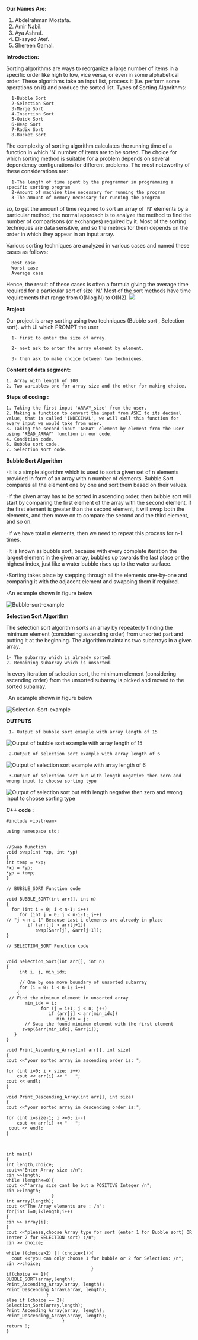 **Our Names Are:**

  1. Abdelrahman Mostafa.
  2. Amir Nabil.
  3. Aya Ashraf.
  4. El-sayed Atef.
  5. Shereen Gamal.

**Introduction:**

  Sorting algorithms are ways to reorganize a large number of items in a specific order like high to low, vice versa, or even in some alphabetical order.
  These algorithms take an input list, process it (i.e. perform some operations on it) and produce the sorted list.
  Types of Sorting Algorithms:
      
      1-Bubble Sort
      2-Selection Sort
      3-Merge Sort
      4-Insertion Sort
      5-Quick Sort
      6-Heap Sort
      7-Radix Sort
      8-Bucket Sort
  The complexity of sorting algorithm calculates the running time of a function in which 'N' number of items are to be sorted. The choice for which sorting method is suitable
  for a problem depends on several dependency configurations for different problems. The most noteworthy of these considerations are:
  
      1-The length of time spent by the programmer in programming a specific sorting program
      2-Amount of machine time necessary for running the program
      3-The amount of memory necessary for running the program
      
   so, to get the amount of time required to sort an array of 'N' elements by a particular method, the normal approach is to analyze the method to find the number of comparisons
   (or exchanges) required by it. Most of the sorting techniques are data sensitive, and so the metrics for them depends on the order in which they appear in an input array.
      
   Various sorting techniques are analyzed in various cases and named these cases as follows:

      Best case
      Worst case
      Average case
  Hence, the result of these cases is often a formula giving the average time required for a particular sort of size 'N.' Most of the sort methods have time requirements that
  range from O(Nlog N) to O(N2).
 ![](https://i.stack.imgur.com/GylD4.jpg)
 
**Project:**

  Our project is array sorting using two techniques (Bubble sort , Selection sort).
    with UI which PROMPT the user  
    
      1- first to enter the size of array.
      
      2- next ask to enter the array element by element.
      
      3- then ask to make choice between two techniques.
      
    
**Content of data segment:**

    1. Array with length of 100.
    2. Two variables one for array size and the other for making choice.
    
**Steps of  coding :**

    1. Taking the first input 'ARRAY_size' from the user.
    2. Making a function to convert the input from ASKI to its decimal value, that is called 'INDECIMAL', we will call this function for every input we would take from user.
    3. Taking the second input 'ARRAY' element by element from the user using 'READ_ARRAY' function in our code.
    4. Condition code.
    6. Bubble sort code.
    7. Selection sort code.
  
**Bubble Sort Algorithm**


  -It is a simple algorithm which is used to sort a given set of n elements provided in form of an array with n number of elements. Bubble Sort compares all the element one by   one and sort them based on their values.
  
  -If the given array has to be sorted in ascending order, then bubble sort will start by comparing the first element of the array with the second element, if the first element
   is greater than the second element, it will swap both the elements, and then move on to compare the second and the third element, and so on.
   
   -If we have total n elements, then we need to repeat this process for n-1 times.
   
   -It is known as bubble sort, because with every complete iteration the largest element in the given array, bubbles up towards the last place or the highest index, just like a water bubble rises up to the water surface.
   
  -Sorting takes place by stepping through all the elements one-by-one and comparing it with the adjacent element and swapping them if required.
  
  -An example shown in figure below
  
  ![Bubble-sort-example](Images/Bubble-sort-example.gif)

**Selection Sort Algorithm**

The selection sort algorithm sorts an array by repeatedly finding the minimum element (considering ascending order) from unsorted part and putting it at the beginning. The algorithm maintains two subarrays in a given array.

    1- The subarray which is already sorted.
    2- Remaining subarray which is unsorted.

In every iteration of selection sort, the minimum element (considering ascending order) from the unsorted subarray is picked and moved to the sorted subarray.
 
  -An example shown in figure below
 
![Selection-Sort-example](Images/selection_sort.gif)

**OUTPUTS**

     1- Output of bubble sort example with array length of 15
  
  ![Output of bubble sort example with array length of 15](Images/bubble_size_15.png)
  
  
     2-Output of selection sort example with array length of 6

![Output of selection sort example with array length of 6](Images/ex_selection.png)

     3-Output of selection sort but with length negative then zero and wrong input to choose sorting type
     
    
  ![Output of selection sort but with length negative then zero and wrong input to choose sorting type ](Images/exa_fake.png)

  
  
  
**C++ code :**

     
    #include <iostream>

    using namespace std;


    //Swap function
    void swap(int *xp, int *yp) 
    { 
    int temp = *xp; 
    *xp = *yp; 
    *yp = temp; 
    }

    // BUBBLE_SORT Function code 
   
    void BUBBLE_SORT(int arr[], int n)  
    {  
      for (int i = 0; i < n-1; i++)      
         for (int j = 0; j < n-i-1; j++)                                 // "j < n-i-1" Because Last i elements are already in place  
            if (arr[j] > arr[j+1])  
               swap(&arr[j], &arr[j+1]);  
    }  
 
    // SELECTION_SORT Function code 


    void Selection_Sort(int arr[], int n)  
    {  
         int i, j, min_idx;  
  
         // One by one move boundary of unsorted subarray  
         for (i = 0; i < n-1; i++)  
        {  
     // Find the minimum element in unsorted array  
           min_idx = i;  
                 for (j = i+1; j < n; j++)  
                    if (arr[j] < arr[min_idx])  
                       min_idx = j;  
           // Swap the found minimum element with the first element  
          swap(&arr[min_idx], &arr[i]);  
       }  
    }   

    void Print_Ascending_Array(int arr[], int size)  
    {  
    cout <<"your sorted array in ascending order is: ";

    for (int i=0; i < size; i++)  
        cout << arr[i] << "   ";  
    cout << endl;  
    }  

    void Print_Descending_Array(int arr[], int size)  
    { 
    cout <<"your sorted array in descending order is:";

    for (int i=size-1; i >=0; i--)  
        cout << arr[i] << "   ";  
     cout << endl;  
    }  



    int main() 
    {
    int length,choice;
    cout<<"Enter Array size :/n";
    cin >>length;
    while (length<=0){
    cout <<"'array size cant be but a POSITIVE Integer /n";
    cin >>length;
                     }
    int array[length];
    cout <<"The Array elements are : /n";
    for(int i=0;i<length;i++)
    {
    cin >> array[i];
    }
    cout <<"please,choose Array type for sort (enter 1 for Bubble sort) OR (enter 2 for SELECTION sort) :/n";
    cin >> choice;

    while ((choice>2) || (choice<1)){
      cout <<"you can only choose 1 for bubble or 2 for Selection: /n";
    cin >>choice;
                                    }
    if(choice == 1){
    BUBBLE_SORT(array,length);
    Print_Ascending_Array(array, length);
    Print_Descending_Array(array, length);
                   }
    else if (choice == 2){ 
    Selection_Sort(array,length);
    Print_Ascending_Array(array, length);
    Print_Descending_Array(array, length);
                         }
    return 0;
    }

